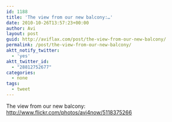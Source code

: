 ```yaml
---
id: 1188
title: 'The view from our new balcony:…'
date: 2010-10-26T13:57:23+00:00
author: Avi
layout: post
guid: http://aviflax.com/post/the-view-from-our-new-balcony/
permalink: /post/the-view-from-our-new-balcony/
aktt_notify_twitter:
  - 'yes'
aktt_twitter_id:
  - "28812752677"
categories:
  - none
tags:
  - tweet
---
```

The view from our new balcony: <a href="http://www.flickr.com/photos/avi4now/5118375266" rel="nofollow">http://www.flickr.com/photos/avi4now/5118375266</a>